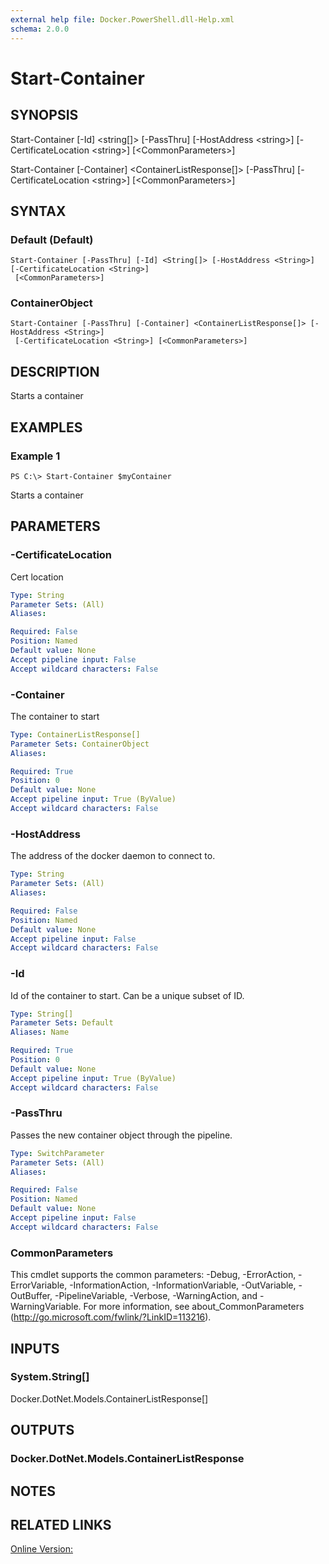 ```yaml
---
external help file: Docker.PowerShell.dll-Help.xml
schema: 2.0.0
---
```


# Start-Container
## SYNOPSIS
Start-Container \[-Id\] \<string\[\]\> \[-PassThru\] \[-HostAddress \<string\>\] \[-CertificateLocation \<string\>\] \[\<CommonParameters\>\]

Start-Container \[-Container\] \<ContainerListResponse\[\]\> \[-PassThru\] \[-CertificateLocation \<string\>\] \[\<CommonParameters\>\]
## SYNTAX

### Default (Default)
```
Start-Container [-PassThru] [-Id] <String[]> [-HostAddress <String>] [-CertificateLocation <String>]
 [<CommonParameters>]
```

### ContainerObject
```
Start-Container [-PassThru] [-Container] <ContainerListResponse[]> [-HostAddress <String>]
 [-CertificateLocation <String>] [<CommonParameters>]
```

## DESCRIPTION
Starts a container
## EXAMPLES

### Example 1
```
PS C:\> Start-Container $myContainer
```

Starts a container
## PARAMETERS

### -CertificateLocation
Cert location





```yaml
Type: String
Parameter Sets: (All)
Aliases: 

Required: False
Position: Named
Default value: None
Accept pipeline input: False
Accept wildcard characters: False
```

### -Container
The container to start





```yaml
Type: ContainerListResponse[]
Parameter Sets: ContainerObject
Aliases: 

Required: True
Position: 0
Default value: None
Accept pipeline input: True (ByValue)
Accept wildcard characters: False
```

### -HostAddress
The address of the docker daemon to connect to.





```yaml
Type: String
Parameter Sets: (All)
Aliases: 

Required: False
Position: Named
Default value: None
Accept pipeline input: False
Accept wildcard characters: False
```

### -Id
Id of the container to start. Can be a unique subset of ID.





```yaml
Type: String[]
Parameter Sets: Default
Aliases: Name

Required: True
Position: 0
Default value: None
Accept pipeline input: True (ByValue)
Accept wildcard characters: False
```

### -PassThru
Passes the new container object through the pipeline.





```yaml
Type: SwitchParameter
Parameter Sets: (All)
Aliases: 

Required: False
Position: Named
Default value: None
Accept pipeline input: False
Accept wildcard characters: False
```

### CommonParameters
This cmdlet supports the common parameters: -Debug, -ErrorAction, -ErrorVariable, -InformationAction, -InformationVariable, -OutVariable, -OutBuffer, -PipelineVariable, -Verbose, -WarningAction, and -WarningVariable. For more information, see about_CommonParameters (http://go.microsoft.com/fwlink/?LinkID=113216).
## INPUTS

### System.String[]
Docker.DotNet.Models.ContainerListResponse[]
## OUTPUTS

### Docker.DotNet.Models.ContainerListResponse

## NOTES

## RELATED LINKS

[Online Version:](https://github.com/Microsoft/Docker-PowerShell/tree/master/src/Docker.PowerShell/en-us/)






